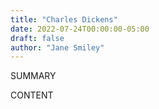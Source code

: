 ```yaml
---
title: "Charles Dickens"
date: 2022-07-24T00:00:00-05:00
draft: false
author: "Jane Smiley"
---
```


SUMMARY

<!--more-->

CONTENT